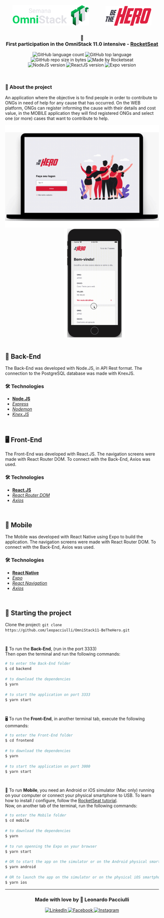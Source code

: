 <h1 align="center">
  <img src="./omnistack11.svg" width="250px">&nbsp;&nbsp;&nbsp;&nbsp;&nbsp;&nbsp;&nbsp;
  <img src="./bethehero.svg" width="150px">
</h1>

<h3 align="center">
🚀 <br>
First participation in the OmniStack 11.0 intensive - <a href="https://rocketseat.com.br/">RocketSeat</a>
</h3>

<p align="center">
  <img alt="GitHub language count" src="https://img.shields.io/github/languages/count/leopacciulli/OmniStack11-BeTheHero?color=yellow">
  
  <img alt="GitHub top language" src="https://img.shields.io/github/languages/top/leopacciulli/OmniStack11-BeTheHero?color=yellow">

  <img alt="GitHub repo size in bytes" src="https://img.shields.io/github/repo-size/leopacciulli/OmniStack11-BeTheHero?color=yellow">
  
  <img alt="Made by Rocketseat" src="https://img.shields.io/github/license/leopacciulli/OmniStack11-BeTheHero">

  <br>

  <img alt="NodeJS version" src="https://img.shields.io/badge/Node.JS-v12.16.1-689f63?style=flat&logoColor=689f63&logo=node.js">

  <img alt="ReactJS version" src="https://img.shields.io/badge/React.JS-v16.13.1-60dafb?style=flat&logoColor=60dafb&logo=react">

  <img alt="Expo version" src="https://img.shields.io/badge/Expo-v36.0.0-blue?style=flat&logo=expo">
</p>

<br>

### 📝 About the project
An application where the objective is to find people in order to contribute to ONGs in need of help for any cause that has occurred. On the WEB platform, ONGs can register informing the cause with their details and cost value, in the MOBILE application they will find registered ONGs and select one (or more) cases that want to contribute to help.

<div align="center">
  <img src="./hero-web.gif" width="550px" />&nbsp;&nbsp;&nbsp;&nbsp;&nbsp;&nbsp;&nbsp;&nbsp;&nbsp;&nbsp;&nbsp;&nbsp;&nbsp;&nbsp;&nbsp;&nbsp;&nbsp;&nbsp;&nbsp;&nbsp;
  <img src="./hero-mob.gif" width="200px" />
</div>

<br>

## 🤖 Back-End
The Back-End was developed with Node.JS, in API Rest format.
The connection to the PostgreSQL database was made with KnexJS.

### 🛠 Technologies
- **[Node.JS](https://nodejs.org/en/)**
- *[Express](https://expressjs.com/pt-br/)*
- *[Nodemon](https://nodemon.io/)*
- *[Knex.JS](http://knexjs.org/)*

<br>

## 🖥 Front-End
The Front-End was developed with React.JS. The navigation screens were made with React Router DOM. To connect with the Back-End, Axios was used.

### 🛠 Technologies
- **[React.JS](https://reactjs.org/)**
- *[React Router DOM](https://reacttraining.com/react-router/web/guides/quick-start)*
- *[Axios](https://nodemon.io/)*

<br>

## 📱 Mobile
The Mobile was developed with React Native using Expo to build the application. The navigation screens were made with React Router DOM. To connect with the Back-End, Axios was used.

### 🛠 Technologies
- **[React Native](https://reactnative.dev/)**
- *[Expo](https://expo.io/)*
- *[React Navigation](https://reactnavigation.org/)*
- *[Axios](https://nodemon.io/)*

<br>

## 🏁 Starting the project
Clone the project: `git clone https://github.com/leopacciulli/OmniStack11-BeTheHero.git`

<br>

🤖 To run the **Back-End**, (run in the port 3333)
<br>Then open the terminal and run the following commands:

````zsh
# to enter the Back-End folder
$ cd backend

# to download the dependencies
$ yarn

# to start the application on port 3333
$ yarn start
````
<br>

🖥 To run the **Front-End**, in another terminal tab, execute the following commands:

````zsh
# to enter the Front-End folder
$ cd frontend

# to download the dependencies
$ yarn

# to start the application on port 3000
$ yarn start
````
<br>

📱 To run **Mobile**, you need an Android or iOS simulator (Mac only) running on your computer or connect your physical smartphone to USB. To learn how to install / configure, follow the [RocketSeat tutorial](https://blog.rocketseat.com.br/expo-react-native/).
<br>Now, on another tab of the terminal, run the following commands:

````zsh
# to enter the Mobile folder
$ cd mobile

# to download the dependencies
$ yarn

# to run openning the Expo on your browser
$ yarn start

# OR to start the app on the simulator or on the Android physical smartphone connected to the USB device
$ yarn android

# OR to launch the app on the simulator or on the physical iOS smartphone connected to the USB device (only using Mac)
$ yarn ios
````


---


<h3 align="center">
  Made with love by 💙 Leonardo Pacciulli
</h3>

<p align="center">
  <a href="https://www.linkedin.com/in/leonardo-pacciulli">
    <img alt="LinkedIn" src="https://img.shields.io/badge/LinkedIn-/in/leonardopacciulli-0e76a8?style=flat&logoColor=white&logo=linkedin">
  </a>
  <a href="https://www.facebook.com/paculli">
    <img alt="Facebook" src="https://img.shields.io/badge/Facebook-/LeonardoPacciulli-1778F2?style=flat&logoColor=white&logo=facebook">
  </a>
  <a href="https://www.instagram.com/leopacciulli/">
    <img alt="Instagram" src="https://img.shields.io/badge/Instagram-@leopacciulli-833AB4?style=flat&logoColor=white&logo=instagram">
  </a>
</p>